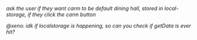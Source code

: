 *ask the user if they want carm to be default dining hall, stored in local-storage, if they click the carm button*

*@xeno: idk if localstorage is happening, so can you check if getData is ever hit?*
